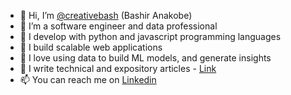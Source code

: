 - 👋 Hi, I’m [@creativebash](https://github.com/creativebash) (Bashir Anakobe)
- 👀 I’m a software engineer and data professional
- 🌱 I develop with python and javascript programming languages
- 🚀 I build scalable web applications
- 💞️ I love using data to build ML models, and generate insights
- 💞️ I write technical and expository articles - [Link](https://medium.com/@anakobe)
- 📫 You can reach me on [Linkedin](https://www.linkedin.com/in/anakobe/)

<!---
creativebash/creativebash is a ✨ special ✨ repository because its `README.md` (this file) appears on your GitHub profile.
You can click the Preview link to take a look at your changes.
--->
